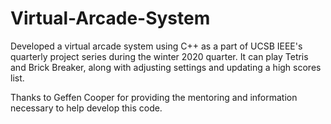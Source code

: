 # Virtual-Arcade-System

Developed a virtual arcade system using C++ as a part of UCSB IEEE's quarterly project series during the winter 2020 quarter. It can play Tetris and Brick Breaker, along with adjusting settings and updating a high scores list.

Thanks to Geffen Cooper for providing the mentoring and information necessary to help develop this code.
